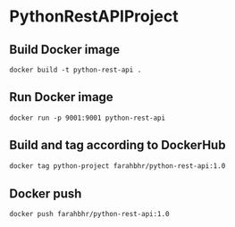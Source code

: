 # PythonRestAPIProject
## Build Docker image 
```commandline
docker build -t python-rest-api .
```

## Run Docker image
```commandline
docker run -p 9001:9001 python-rest-api
```

## Build and tag according to DockerHub
```bash
docker tag python-project farahbhr/python-rest-api:1.0
```

## Docker push
```bash
docker push farahbhr/python-rest-api:1.0
```